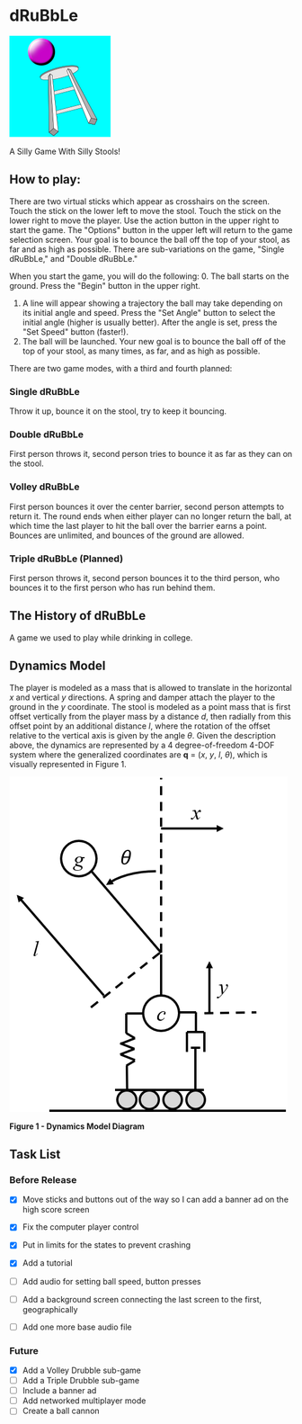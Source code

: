 # dRuBbLe

![Icon](game/a/icon.png)

A Silly Game With Silly Stools!

## How to play:

There are two virtual sticks which appear as crosshairs on the screen. 
Touch the stick on the lower left to move the stool. 
Touch the stick on the lower right to move the player.
Use the action button in the upper right to start the game.
The "Options" button in the upper left will return to the game selection screen.
Your goal is to bounce the ball off the top of your stool, as far and as high as possible. 
There are sub-variations on the game, "Single dRuBbLe," and "Double dRuBbLe."

When you start the game, you will do the following:
0. The ball starts on the ground. Press the "Begin" button in the upper right.
1. A line will appear showing a trajectory the ball may take depending on its initial angle and speed. Press the "Set Angle" button to select the initial angle (higher is usually better). After the angle is set, press the "Set Speed" button (faster!).
2. The ball will be launched. Your new goal is to bounce the ball off of the top of your stool, as many times, as far, and as high as possible.

There are two game modes, with a third and fourth planned:
### Single dRuBbLe
Throw it up, bounce it on the stool, try to keep it bouncing.

### Double dRuBbLe
First person throws it, second person tries to bounce it as far as they can on the stool.

### Volley dRuBbLe
First person bounces it over the center barrier, second person attempts to return it.
The round ends when either player can no longer return the ball, at which time the last player to hit the ball over the barrier earns a point.
Bounces are unlimited, and bounces of the ground are allowed.

### Triple dRuBbLe (Planned)
First person throws it, second person bounces it to the third person, who bounces it to the first person who has run behind them.

## The History of dRuBbLe
A game we used to play while drinking in college.

## Dynamics Model
The player is modeled as a mass that is allowed to translate in the horizontal *x* and vertical *y* directions. 
A spring and damper attach the player to the ground in the *y* coordinate.
The stool is modeled as a point mass that is first offset vertically from the player mass by a distance *d*, then radially from this offset point by an additional distance *l*, where the rotation of the offset relative to the vertical axis is given by the angle $\theta$.
Given the description above, the dynamics are represented by a 4 degree-of-freedom 4-DOF system where the generalized coordinates are **q** = (*x*, *y*, *l*, *$\theta$*), which is visually represented in Figure 1.

![Dynamics Model Diagram](extra_data/figs/diagram.png)

**Figure 1 - Dynamics Model Diagram**



## Task List 
### Before Release
- [x] Move sticks and buttons out of the way so I can add a banner ad on the high score screen
- [x] Fix the computer player control
- [x] Put in limits for the states to prevent crashing
- [x] Add a tutorial
- [ ] Add audio for setting ball speed, button presses
- [ ] Add a background screen connecting the last screen to the first, geographically
- [ ] Add one more base audio file


### Future
- [x] Add a Volley Drubble sub-game
- [ ] Add a Triple Drubble sub-game
- [ ] Include a banner ad
- [ ] Add networked multiplayer mode
- [ ] Create a ball cannon

